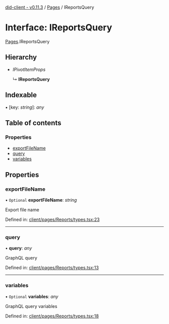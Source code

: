 [did-client - v0.11.3](../README.md) / [Pages](../modules/pages.md) / IReportsQuery

# Interface: IReportsQuery

[Pages](../modules/pages.md).IReportsQuery

## Hierarchy

* *IPivotItemProps*

  ↳ **IReportsQuery**

## Indexable

▪ [key: *string*]: *any*

## Table of contents

### Properties

- [exportFileName](pages.ireportsquery.md#exportfilename)
- [query](pages.ireportsquery.md#query)
- [variables](pages.ireportsquery.md#variables)

## Properties

### exportFileName

• `Optional` **exportFileName**: *string*

Export file name

Defined in: [client/pages/Reports/types.tsx:23](https://github.com/Puzzlepart/did/blob/dev/client/pages/Reports/types.tsx#L23)

___

### query

• **query**: *any*

GraphQL query

Defined in: [client/pages/Reports/types.tsx:13](https://github.com/Puzzlepart/did/blob/dev/client/pages/Reports/types.tsx#L13)

___

### variables

• `Optional` **variables**: *any*

GraphQL query variables

Defined in: [client/pages/Reports/types.tsx:18](https://github.com/Puzzlepart/did/blob/dev/client/pages/Reports/types.tsx#L18)

